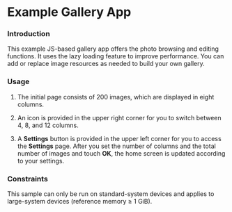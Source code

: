 # Example Gallery App

### Introduction

This example JS-based gallery app offers the photo browsing and editing functions. It uses the lazy loading feature to improve performance. You can add or replace image resources as needed to build your own gallery.

### Usage

1.  The initial page consists of 200 images, which are displayed in eight columns.

2.  An icon is provided in the upper right corner for you to switch between 4, 8, and 12 columns.
 
3.  A **Settings** button is provided in the upper left corner for you to access the **Settings** page. After you set the number of columns and the total number of images and touch **OK**, the home screen is updated according to your settings.

### Constraints

This sample can only be run on standard-system devices and applies to large-system devices (reference memory ≥ 1 GiB).

